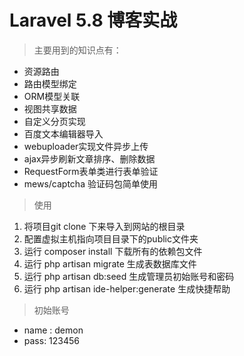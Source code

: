 # Laravel 5.8 博客实战

> 主要用到的知识点有：
- 资源路由
- 路由模型绑定
- ORM模型关联
- 视图共享数据
- 自定义分页实现
- 百度文本编辑器导入
- webuploader实现文件异步上传
- ajax异步刷新文章排序、删除数据
- RequestForm表单类进行表单验证
- mews/captcha 验证码包简单使用

> 使用
1. 将项目git clone 下来导入到网站的根目录
2. 配置虚拟主机指向项目目录下的public文件夹
3. 运行 composer install 下载所有的依赖包文件
4. 运行 php artisan migrate 生成表数据库文件
5. 运行 php artisan db:seed 生成管理员初始账号和密码
6. 运行 php artisan  ide-helper:generate 生成快捷帮助

> 初始账号
- name : demon
- pass: 123456

